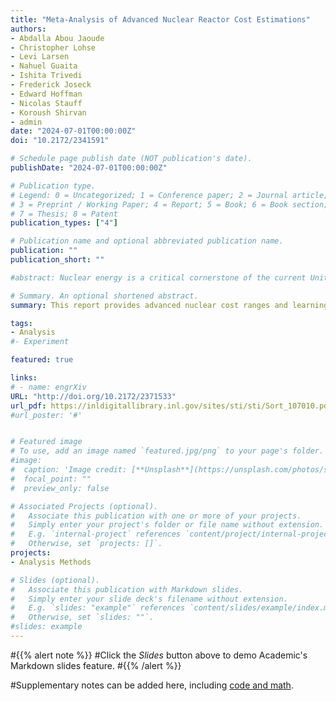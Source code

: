 ```yaml
---
title: "Meta-Analysis of Advanced Nuclear Reactor Cost Estimations"
authors:  
- Abdalla Abou Jaoude
- Christopher Lohse
- Levi Larsen
- Nahuel Guaita
- Ishita Trivedi
- Frederick Joseck
- Edward Hoffman
- Nicolas Stauff
- Koroush Shirvan
- admin
date: "2024-07-01T00:00:00Z"
doi: "10.2172/2341591"

# Schedule page publish date (NOT publication's date).
publishDate: "2024-07-01T00:00:00Z"

# Publication type.
# Legend: 0 = Uncategorized; 1 = Conference paper; 2 = Journal article;
# 3 = Preprint / Working Paper; 4 = Report; 5 = Book; 6 = Book section;
# 7 = Thesis; 8 = Patent
publication_types: ["4"]

# Publication name and optional abbreviated publication name.
publication: ""
publication_short: ""

#abstract: Nuclear energy is a critical cornerstone of the current United States clean energy supply and may play a larger role in the future in support of a transition to a net-zero economy. The current fleet of nuclear reactors predominantly consists of large light-water reactors (LWRs), while many of the reactor designs under consideration are smaller and/or different technologies. Because these new designs have not yet been built, there is a high degree of uncertainty associated with their cost. This complicates energy-planning efforts because cost projections are not always standardized, consistent, and centralized in an easily accessible location. To help support energy planning in the US, this report provides advanced nuclear cost ranges using a transparent methodology along with other relevant information that can be used to help support decision-making and energy planning. The purpose of this work was to conduct a methodical process for cost evaluation using only public information that was vetted with the end-goal to provide reference cost projections for nuclear energy. US-based overnight capital cost (OCC) estimates were compiled from extensive data sets into ranges for both large and small reactor sizes for 2030. To project the cost declines over time, learning rates were sampled from literature sources.

# Summary. An optional shortened abstract.
summary: This report provides advanced nuclear cost ranges and learning rates using a transparent methodology along with other relevant information that can be used to help support decision-making and energy planning. 

tags:
- Analysis 
#- Experiment

featured: true

links:
# - name: engrXiv
URL: "http://doi.org/10.2172/2371533"
url_pdf: https://inldigitallibrary.inl.gov/sites/sti/sti/Sort_107010.pdf
#url_poster: '#'


# Featured image
# To use, add an image named `featured.jpg/png` to your page's folder. 
#image:
#  caption: 'Image credit: [**Unsplash**](https://unsplash.com/photos/s9CC2SKySJM)'
#  focal_point: ""
#  preview_only: false

# Associated Projects (optional).
#   Associate this publication with one or more of your projects.
#   Simply enter your project's folder or file name without extension.
#   E.g. `internal-project` references `content/project/internal-project/index.md`.
#   Otherwise, set `projects: []`.
projects:
- Analysis Methods

# Slides (optional).
#   Associate this publication with Markdown slides.
#   Simply enter your slide deck's filename without extension.
#   E.g. `slides: "example"` references `content/slides/example/index.md`.
#   Otherwise, set `slides: ""`.
#slides: example
---
```


#{{% alert note %}}
#Click the *Slides* button above to demo Academic's Markdown slides feature.
#{{% /alert %}}

#Supplementary notes can be added here, including [code and math](https://sourcethemes.com/academic/docs/writing-markdown-latex/).
